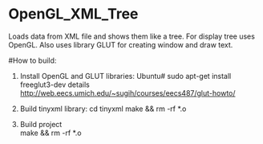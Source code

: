 # OpenGL_XML_Tree

Loads data from XML file and shows them like a tree.
For display tree uses OpenGL. Also uses library GLUT for creating window and draw text.


#How to build:

1. Install OpenGL and GLUT libraries: 
        Ubuntu# sudo apt-get install freeglut3-dev 
	details http://web.eecs.umich.edu/~sugih/courses/eecs487/glut-howto/

2. Build tinyxml library:
	cd tinyxml 
	make && rm -rf *.o

3. Build project	
	make && rm -rf *.o

